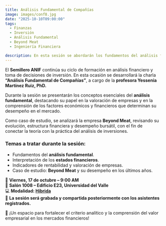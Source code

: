 ```yaml
---
title: Análisis Fundamental de Compañías  
image: images/conf8.jpg  
date: "2025-10-10T09:00:00"  
tags:  
  - Finanzas  
  - Inversión  
  - Análisis Fundamental  
  - Beyond Meat  
  - Ingeniería Financiera  

description: En esta sesión se abordarán los fundamentos del análisis fundamental y su aplicación práctica a través del caso de estudio de la empresa Beyond Meat.  
---
```


El **Semillero ANIF** continúa su ciclo de formación en análisis financiero y toma de decisiones de inversión. En esta ocasión se desarrollará la charla **“Análisis Fundamental de Compañías”**, a cargo de la **profesora Yessenia Martínez Ruiz, PhD.**

Durante la sesión se presentarán los conceptos esenciales del **análisis fundamental**, destacando su papel en la valoración de empresas y en la comprensión de los factores económicos y financieros que determinan su desempeño en el mercado.  

Como caso de estudio, se analizará la empresa **Beyond Meat**, revisando su evolución, estructura financiera y desempeño bursátil, con el fin de conectar la teoría con la práctica del análisis de inversiones.  

### **Temas a tratar durante la sesión:** ###
- Fundamentos del **análisis fundamental**.  
- Interpretación de los **estados financieros**.  
- Indicadores de rentabilidad y valoración de empresas.  
- Caso de estudio: **Beyond Meat** y su desempeño en los últimos años.  

📅 **Viernes, 17 de octubre – 9:00 AM**  
🏫 **Salón 1008 – Edificio E23, Universidad del Valle**  
💻 **Modalidad: [Híbrida](https://meet.google.com/fwn-uodv-jty)**  
🎥 **La sesión será grabada y compartida posteriormente con los asistentes registrados.**  

🚀 ¡Un espacio para fortalecer el criterio analítico y la comprensión del valor empresarial en los mercados financieros!
